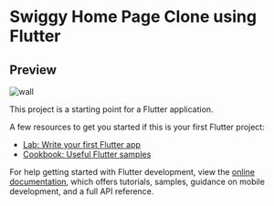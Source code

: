 # Swiggy Home Page Clone using Flutter

## Preview


![wall](https://user-images.githubusercontent.com/12216430/230583215-647d2496-07dd-4098-9c5e-ad2fed2e742d.png)


This project is a starting point for a Flutter application.

A few resources to get you started if this is your first Flutter project:

- [Lab: Write your first Flutter app](https://docs.flutter.dev/get-started/codelab)
- [Cookbook: Useful Flutter samples](https://docs.flutter.dev/cookbook)

For help getting started with Flutter development, view the
[online documentation](https://docs.flutter.dev/), which offers tutorials,
samples, guidance on mobile development, and a full API reference.
